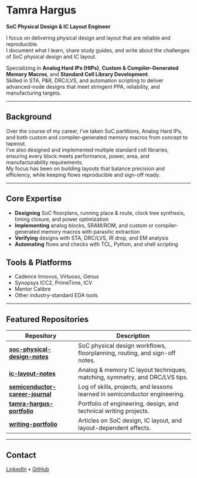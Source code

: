 # Tamra Hargus  
**SoC Physical Design & IC Layout Engineer**

I focus on delivering physical design and layout that are reliable and reproducible.  
I document what I learn, share study guides, and write about the challenges of SoC physical design and IC layout.  

Specializing in **Analog Hard IPs (HIPs)**, **Custom & Compiler-Generated Memory Macros**, and **Standard Cell Library Development**.  
Skilled in STA, P&R, DRC/LVS, and automation scripting to deliver advanced-node designs that meet stringent PPA, reliability, and manufacturing targets.

---

## Background
Over the course of my career, I’ve taken SoC partitions, Analog Hard IPs, and both custom and compiler-generated memory macros from concept to tapeout.  
I’ve also designed and implemented multiple standard cell libraries, ensuring every block meets performance, power, area, and manufacturability requirements.  
My focus has been on building layouts that balance precision and efficiency, while keeping flows reproducible and sign-off ready.

---

## Core Expertise
- **Designing** SoC floorplans, running place & route, clock tree synthesis, timing closure, and power optimization  
- **Implementing** analog blocks, SRAM/ROM, and custom or compiler-generated memory macros with parasitic extraction  
- **Verifying** designs with STA, DRC/LVS, IR drop, and EM analysis  
- **Automating** flows and checks with TCL, Python, and shell scripting

## Tools & Platforms
- Cadence Innovus, Virtuoso, Genus  
- Synopsys ICC2, PrimeTime, ICV  
- Mentor Calibre  
- Other industry-standard EDA tools

---

## Featured Repositories

| Repository | Description |
|------------|-------------|
| [**soc-physical-design-notes**](https://github.com/tamrahargus/soc-physical-design-notes) | SoC physical design workflows, floorplanning, routing, and sign-off notes. |
| [**ic-layout-notes**](https://github.com/tamrahargus/ic-layout-notes) | Analog & memory IC layout techniques, matching, symmetry, and DRC/LVS tips. |
| [**semiconductor-career-journal**](https://github.com/tamrahargus/semiconductor-career-journal) | Log of skills, projects, and lessons learned in semiconductor engineering. |
| [**tamra-hargus-portfolio**](https://github.com/tamrahargus/tamra-hargus-portfolio) | Portfolio of engineering, design, and technical writing projects. |
| [**writing-portfolio**](https://github.com/tamrahargus/writing-portfolio) | Articles on SoC design, IC layout, and layout-dependent effects. |

---

## Contact
[LinkedIn](https://linkedin.com/in/tamrahargus) • [GitHub](https://github.com/tamrahargus)
